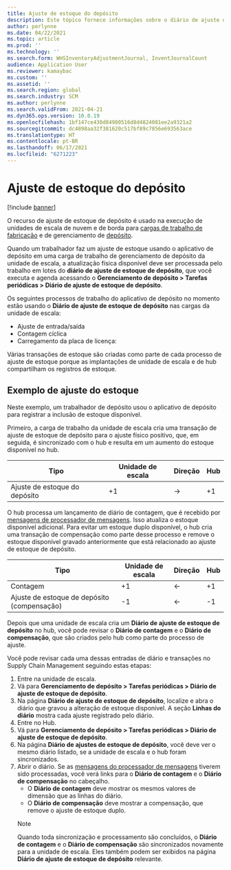 ```yaml
---
title: Ajuste de estoque do depósito
description: Este tópico fornece informações sobre o diário de ajuste de estoque de depósito e o processamento quando você está usando unidades de escala.
author: perlynne
ms.date: 04/22/2021
ms.topic: article
ms.prod: ''
ms.technology: ''
ms.search.form: WHSInventoryAdjustmentJournal, InventJournalCount
audience: Application User
ms.reviewer: kamaybac
ms.custom: ''
ms.assetid: ''
ms.search.region: global
ms.search.industry: SCM
ms.author: perlynne
ms.search.validFrom: 2021-04-21
ms.dyn365.ops.version: 10.0.19
ms.openlocfilehash: 1bf147ce430d84980516d8d4824081ee2a9321a2
ms.sourcegitcommit: dc4898aa32f381620c517bf89c7856e693563ace
ms.translationtype: HT
ms.contentlocale: pt-BR
ms.lasthandoff: 06/17/2021
ms.locfileid: "6271223"
---
```

# <a name="warehouse-inventory-adjustment"></a>Ajuste de estoque do depósito

[!include [banner](../includes/banner.md)]

O recurso de ajuste de estoque de depósito é usado na execução de unidades de escala de nuvem e de borda para [cargas de trabalho de fabricação](cloud-edge-workload-manufacturing.md) e de gerenciamento de [depósito](cloud-edge-workload-warehousing.md).

Quando um trabalhador faz um ajuste de estoque usando o aplicativo de depósito em uma carga de trabalho de gerenciamento de depósito da unidade de escala, a atualização física disponível deve ser processada pelo trabalho em lotes do **diário de ajuste de estoque de depósito**, que você executa e agenda acessando o **Gerenciamento de depósito > Tarefas periódicas > Diário de ajuste de estoque de depósito**.

Os seguintes processos de trabalho do aplicativo de depósito no momento estão usando o **Diário de ajuste de estoque de depósito** nas cargas da unidade de escala:

- Ajuste de entrada/saída
- Contagem cíclica
- Carregamento da placa de licença:

Várias transações de estoque são criadas como parte de cada processo de ajuste de estoque porque as implantações de unidade de escala e de hub compartilham os registros de estoque.

## <a name="inventory-adjustment-example"></a>Exemplo de ajuste do estoque

Neste exemplo, um trabalhador de depósito usou o aplicativo de depósito para registrar a inclusão de estoque disponível.

Primeiro, a carga de trabalho da unidade de escala cria uma transação de ajuste de estoque de depósito para o ajuste físico positivo, que, em seguida, é sincronizado com o hub e resulta em um aumento do estoque disponível no hub.

| Tipo                                    | Unidade de escala | Direção | Hub |
|-----------------------------------------|------------|-----------|-----|
| Ajuste de estoque do depósito          | +1         | ->        | +1  |

O hub processa um lançamento de diário de contagem, que é recebido por [mensagens de processador de mensagens](cloud-edge-message-processor-messages.md). Isso atualiza o estoque disponível adicional. Para evitar um estoque duplo disponível, o hub cria uma transação de compensação como parte desse processo e remove o estoque disponível gravado anteriormente que está relacionado ao ajuste de estoque de depósito.

| Tipo                                    | Unidade de escala | Direção | Hub |
|-----------------------------------------|------------|-----------|-----|
| Contagem                                | +1         | <-        | +1  |
| Ajuste de estoque de depósito (compensação) | -1         | <-        | -1  |

Depois que uma unidade de escala cria um **Diário de ajuste de estoque de depósito** no hub, você pode revisar o **Diário de contagem** e o **Diário de compensação**, que são criados pelo hub como parte do processo de ajuste.

Você pode revisar cada uma dessas entradas de diário e transações no Supply Chain Management seguindo estas etapas:

1. Entre na unidade de escala.
1. Vá para **Gerenciamento de depósito \> Tarefas periódicas \> Diário de ajuste de estoque de depósito**.
1. Na página **Diário de ajuste de estoque de depósito**, localize e abra o diário que gravou a alteração de estoque disponível. A seção **Linhas do diário** mostra cada ajuste registrado pelo diário.
1. Entre no Hub.
1. Vá para **Gerenciamento de depósito \> Tarefas periódicas \> Diário de ajuste de estoque de depósito**.
1. Na página **Diário de ajustes de estoque de depósito**, você deve ver o mesmo diário listado, se a unidade de escala e o hub foram sincronizados.
1. Abrir o diário. Se as [mensagens do processador de mensagens](cloud-edge-message-processor-messages.md) tiverem sido processadas, você verá links para o **Diário de contagem** e o **Diário de compensação** no cabeçalho.
    - O **Diário de contagem** deve mostrar os mesmos valores de dimensão que as linhas do diário.
    - O **Diário de compensação** deve mostrar a compensação, que remove o ajuste de estoque duplo.
    > [!NOTE]
    > Quando toda sincronização e processamento são concluídos, o **Diário de contagem** e o **Diário de compensação** são sincronizados novamente para a unidade de escala. Eles também podem ser exibidos na página **Diário de ajuste de estoque de depósito** relevante.
